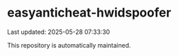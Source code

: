 # easyanticheat-hwidspoofer

Last updated: 2025-05-28 07:33:30

This repository is automatically maintained.
